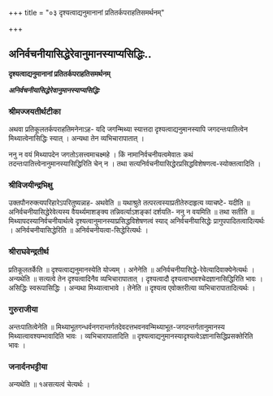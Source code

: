 +++
title = "०३ दृश्यत्वाद्यनुमानानां प्रतितर्कपराहतिसमर्थनम्"

+++


## अनिर्वचनीयासिद्धेरेवानुमानस्याप्यसिद्धिः..

**दृश्यत्वाद्यनुमानानां प्रतितर्कपराहतिसमर्थनम्**

***अनिर्वचनीयासिद्धेरेवानुमानस्याप्यसिद्धिः***

### **श्रीमज्जयतीर्थटीका**

अथवा प्रतिकूलतर्कपराहतिमनेनाऽह- यदि जगन्मिथ्या स्यात्तदा दृश्यत्वाद्यनुमानस्यापि जगदन्तःपातित्वेन मिथ्यात्वेनासिद्धिः स्यात् । अन्यथा तेन व्यभिचारापातात् ।

ननु न वयं मिथ्यापदेन जगतोऽसत्त्वमाचक्ष्महे । किं नामानिर्वचनीयत्वमेवातः कथं तदन्तःपातित्त्वेनानुमानस्यासिद्धिरिति चेन् न । तथा सत्यनिर्वचनीयासिद्धेरप्रसिद्धविशेषणत्व-स्योक्तत्वादिति ।

### **श्रीविजयीन्द्रभिक्षु**

उक्तपौनरुक्त्यपरिहारेऽपरितुष्यन्नाह- अथवेति ॥ यथाश्रुते तत्परत्वस्याप्रतीतेरुदाहृत्य व्याचष्टे- यदीति ॥ अनिर्वचनीयासिद्धेरेवेत्यस्य वैयर्थ्यमाशङ्क्य तन्निवर्त्याऽशङ्कां दर्शयति- ननु न वयमिति ॥ तथा सतीति ॥ मिथ्यापदस्यानिर्वचनीयार्थत्वे दृश्यत्वानुमानस्याप्रसिद्धविशेषणत्वं स्याद् अनिर्वचनीयासिद्धेः प्रागुपपादितत्वादित्यर्थः । अनिर्वचनीयासिद्धेरिति ॥ अनिर्वचनीयत्वा-सिद्धेरित्यर्थः ।

### **श्रीराघवेन्द्रतीर्थ**

प्रतिकूलतर्केति ॥ दृश्यत्वाद्यनुमानस्येति योज्यम् । अनेनेति ॥ अनिर्वचनीयासिद्धे-रेवेत्यादिवाक्येनेत्यर्थः । अन्यथेति ॥ सत्यत्वे तेन दृश्यत्वादिनैव व्यभिचारापातात् । दृश्यत्वादौ दृश्यत्वाभावश्चेदज्ञानासिद्धिरिति भावः । असिद्धिः स्वरूपासिद्धिः । अन्यथा मिथ्यात्वाभावे । तेनेति ॥ दृश्यत्व एवोक्तरीत्या व्यभिचारापातादित्यर्थः ।

### **गुरुराजीया**

अन्तःपातित्वेनेति ॥ मिथ्याभूतगन्धर्वनगरान्तर्गतदेवदत्तभवनवन्मिथ्याभूत-जगदन्तर्गतानुमानस्य मिथ्यात्वावश्यम्भावादिति भावः । व्यभिचारापातादिति ॥ दृश्यत्वाद्यनुमानस्यादृश्यत्वेऽज्ञानासिद्धिप्रसक्तेरिति भावः ।

### **जनार्दनभट्टीया**

अन्यथेति ॥ १असत्यत्वं चेत्यर्थः ।

